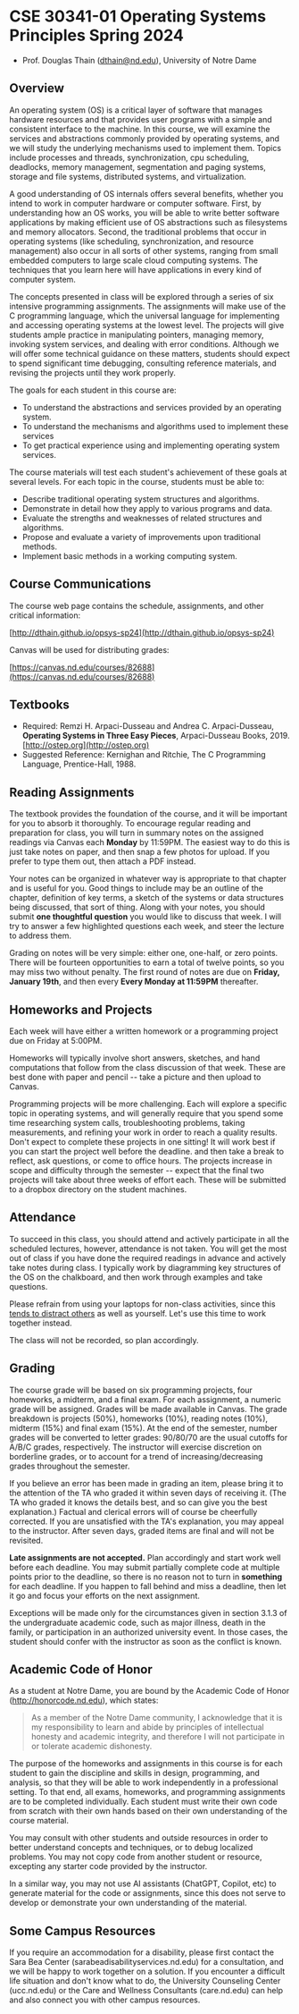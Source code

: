 # CSE 30341-01 Operating Systems Principles Spring 2024

- Prof. Douglas Thain (dthain@nd.edu), University of Notre Dame

## Overview

An operating system (OS) is a critical layer of software that manages hardware resources and that provides user programs with a simple and consistent interface to the machine. In this course, we will examine the services and abstractions commonly provided by operating systems, and we will study the underlying mechanisms used to implement them. Topics include processes and threads, synchronization, cpu scheduling, deadlocks, memory management, segmentation and paging systems, storage and file systems, distributed systems, and virtualization.

A good understanding of OS internals offers several benefits, whether you intend to work in computer hardware or computer software. First, by understanding how an OS works, you will be able to write better software applications by making efficient use of OS abstractions such as filesystems and memory allocators. Second, the traditional problems that occur in operating systems (like scheduling, synchronization, and resource management) also occur in all sorts of other systems, ranging from small embedded computers to large scale cloud computing systems. The techniques that you learn here will have applications in every kind of computer system.

The concepts presented in class will be explored through a series of six intensive programming assignments. The assignments will make use of the C programming language, which the universal language for implementing and accessing operating systems at the lowest level. The projects will give students ample practice in manipulating pointers, managing memory, invoking system services, and dealing with error conditions. Although we will offer some technical guidance on these matters, students should expect to spend significant time debugging, consulting reference materials, and revising the projects until they work properly.

The goals for each student in this course are:

- To understand the abstractions and services provided by an operating system.
- To understand the mechanisms and algorithms used to implement these services
- To get practical experience using and implementing operating system services.

The course materials will test each student's achievement of these goals at several levels. For each topic in the course, students must be able to:

- Describe traditional operating system structures and algorithms.
- Demonstrate in detail how they apply to various programs and data.
- Evaluate the strengths and weaknesses of related structures and algorithms.
- Propose and evaluate a variety of improvements upon traditional methods.
- Implement basic methods in a working computing system.

## Course Communications

The course web page contains the schedule, assignments, and other critical information:

[http://dthain.github.io/opsys-sp24](http://dthain.github.io/opsys-sp24)

Canvas will be used for distributing grades:

[https://canvas.nd.edu/courses/82688](https://canvas.nd.edu/courses/82688)

## Textbooks

- Required: Remzi H. Arpaci-Dusseau and Andrea C. Arpaci-Dusseau, **Operating Systems in Three Easy Pieces**, Arpaci-Dusseau Books, 2019. [http://ostep.org](http://ostep.org)
- Suggested Reference: Kernighan and Ritchie, The C Programming Language, Prentice-Hall, 1988.

## Reading Assignments

The textbook provides the foundation of the course, and it will be important for you to absorb it thoroughly.  To encourage regular
reading and preparation for class, you will turn in summary notes on the assigned readings via Canvas each **Monday** by 11:59PM.  The easiest way to do this is just take notes on paper, and then snap a few photos for upload.  If you prefer to type them out, then attach a PDF instead.

Your notes can be organized in whatever way is appropriate to that chapter and is useful for you. Good things to include may be an outline of the chapter, definition of key terms, a sketch of the systems or data structures being discussed, that sort of thing.  Along with your notes, you should submit **one thoughtful question** you would like to discuss that week. I will try to answer a few highlighted questions each week, and steer the lecture to address them.

Grading on notes will be very simple: either one, one-half, or zero points. There will be fourteen opportunities to earn a total of twelve points, so you may miss two without penalty.  The first round of notes are due on **Friday, January 19th**, and then every **Every Monday at 11:59PM** thereafter.

## Homeworks and Projects

Each week will have either a written homework or a programming project due on Friday at 5:00PM.

Homeworks will typically involve short answers, sketches, and hand computations that follow from
the class discussion of that week.  These are best done with paper and pencil -- take a picture and
then upload to Canvas.

Programming projects will be more challenging.  Each will explore a specific topic in operating systems,
and will generally require that you spend some time researching system calls, troubleshooting problems,
taking measurements, and refining your work in order to reach a quality results.  Don't expect to complete
these projects in one sitting!  It will work best if you can start the project well before the deadline.
and then take a break to reflect, ask questions, or come to office hours.  The projects increase in
scope and difficulty through the semester -- expect that the final two projects will take about three
weeks of effort each.  These will be submitted to a dropbox directory on the student machines.

## Attendance

To succeed in this class, you should attend and actively participate in all the scheduled lectures, however, attendance is not taken.
You will get the most out of class if you have done the required readings in advance and actively take notes during class.
I typically work by diagramming key structures of the OS on the chalkboard, and then work through examples and take questions.

Please refrain from using your laptops for non-class activities, since this [tends to distract others](https://www.insidehighered.com/news/2018/07/27/class-cellphone-and-laptop-use-lowers-exam-scores-new-study-shows) as well as yourself.  Let's use this time to work together instead.

The class will not be recorded, so plan accordingly.

## Grading

The course grade will be based on six programming projects, four homeworks, a midterm, and a final exam. For each assignment, a numeric grade will be assigned. Grades will be made available in Canvas.  The grade breakdown is projects (50%), homeworks (10%), reading notes (10%), midterm (15%) and final exam (15%). At the end of the semester, number grades will be converted to letter grades: 90/80/70 are the usual cutoffs for A/B/C grades, respectively. The instructor will exercise discretion on borderline grades, or to account for a trend of increasing/decreasing grades throughout the semester.

If you believe an error has been made in grading an item, please bring it to the attention of the TA who graded it within seven days of receiving it. (The TA who graded it knows the details best, and so can give you the best explanation.) Factual and clerical errors will of course be cheerfully corrected. If you are unsatisfied with the TA's explanation, you may appeal to the instructor. After seven days, graded items are final and will not be revisited.

**Late assignments are not accepted.**  Plan accordingly and start work well before each deadline.  You may submit partially complete code at multiple points prior to the deadline,
so there is no reason not to turn in **something** for each deadline.  If you happen to fall behind and miss a deadline, then let it go and focus your efforts on the next assignment.

Exceptions will be made only for the circumstances given in section 3.1.3 of the undergraduate academic code, such as major illness,
death in the family, or participation in an authorized university event.  In those cases, the student should confer with the instructor
as soon as the conflict is known.

## Academic Code of Honor

As a student at Notre Dame, you are bound by the Academic Code of Honor (http://honorcode.nd.edu), which states:

> As a member of the Notre Dame community, I acknowledge that it is my responsibility to learn and abide by principles of intellectual honesty and academic integrity, and therefore I will not participate in or tolerate academic dishonesty.

The purpose of the homeworks and assignments in this course is for each student to gain the discipline and skills in design, programming, and analysis, so that they will be able to work independently in a professional setting. To that end, all exams, homeworks, and programming assignments are to be completed individually. Each student must write their own code from scratch with their own hands based on their own understanding of the course material.

You may consult with other students and outside resources in order to better understand concepts and techniques, or to debug localized problems. You may not copy code from another student or resource, excepting any starter code provided by the instructor.

In a similar way, you may not use AI assistants (ChatGPT, Copilot, etc) to generate material for the code or assignments,
since this does not serve to develop or demonstrate your own understanding of the material.

## Some Campus Resources

If you require an accommodation for a disability, please first contact the Sara Bea Center (sarabeadisabilityservices.nd.edu) for a consultation, and we will be happy to work together on a solution. If you encounter a difficult life situation and don't know what to do, the University Counseling Center (ucc.nd.edu) or the Care and Wellness Consultants (care.nd.edu) can help and also connect you with other campus resources.
